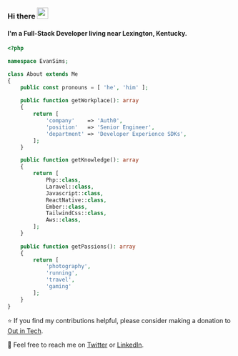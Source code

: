 ### Hi there <a href="https://www.evansims.com/"><img src="https://media.giphy.com/media/hvRJCLFzcasrR4ia7z/giphy.gif" width="25px"></a>
#### I'm a Full-Stack Developer living near Lexington, Kentucky.

```php
<?php

namespace EvanSims;

class About extends Me
{
    public const pronouns = [ 'he', 'him' ];
    
    public function getWorkplace(): array
    {
        return [
            'company'    => 'Auth0',
            'position'   => 'Senior Engineer',
            'department' => 'Developer Experience SDKs',
        ];
    }

    public function getKnowledge(): array
    {
        return [
            Php::class,
            Laravel::class,
            Javascript::class,
            ReactNative::class,
            Ember::class,
            TailwindCss::class,
            Aws::class,
        ];
    }
    
    public function getPassions(): array
    {
        return [
            'photography',
            'running',
            'travel',
            'gaming'
        ];
    }
}
```
⭐ If you find my contributions helpful, please consider making a donation to [Out in Tech](https://outintech.com/).

📮 Feel free to reach me on [Twitter](https://twitter.com/evansims) or [LinkedIn](https://linkedin.com/in/evansims).
